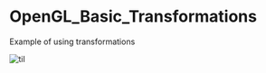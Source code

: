 # OpenGL_Basic_Transformations
Example of using transformations

![til](E:\OpenGL_gifs\gif\OpenGL_Transformation.gif)
